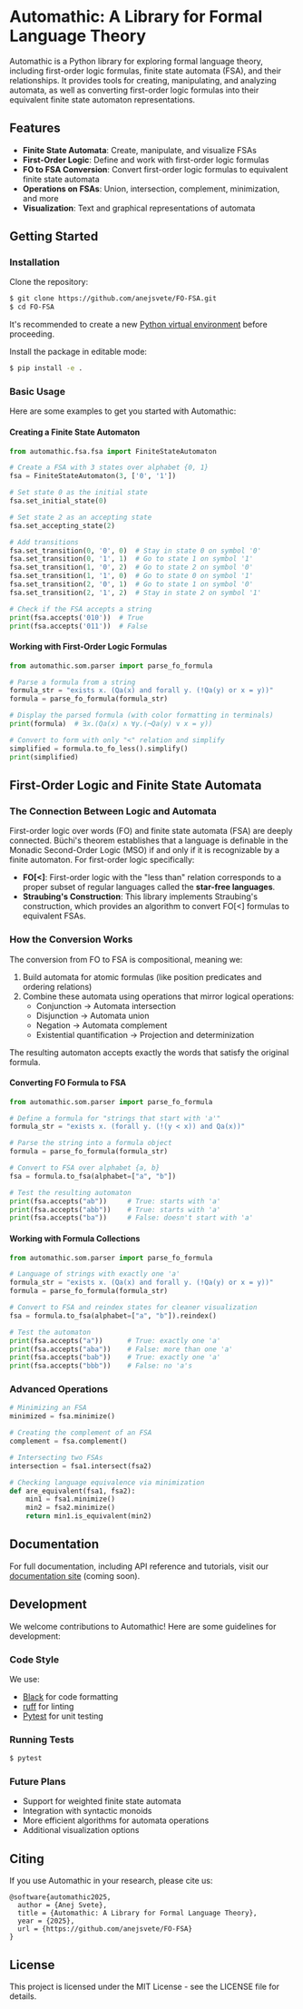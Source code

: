 # Automathic: A Library for Formal Language Theory

Automathic is a Python library for exploring formal language theory, including first-order logic formulas, finite state automata (FSA), and their relationships. It provides tools for creating, manipulating, and analyzing automata, as well as converting first-order logic formulas into their equivalent finite state automaton representations.

## Features

- **Finite State Automata**: Create, manipulate, and visualize FSAs
- **First-Order Logic**: Define and work with first-order logic formulas
- **FO to FSA Conversion**: Convert first-order logic formulas to equivalent finite state automata
- **Operations on FSAs**: Union, intersection, complement, minimization, and more
- **Visualization**: Text and graphical representations of automata

## Getting Started

### Installation

Clone the repository:

```bash
$ git clone https://github.com/anejsvete/FO-FSA.git
$ cd FO-FSA
```

It's recommended to create a new [Python virtual environment](https://docs.python.org/3/tutorial/venv.html) before proceeding.

Install the package in editable mode:

```bash
$ pip install -e .
```

### Basic Usage

Here are some examples to get you started with Automathic:

#### Creating a Finite State Automaton

```python
from automathic.fsa.fsa import FiniteStateAutomaton

# Create a FSA with 3 states over alphabet {0, 1}
fsa = FiniteStateAutomaton(3, ['0', '1'])

# Set state 0 as the initial state
fsa.set_initial_state(0)

# Set state 2 as an accepting state
fsa.set_accepting_state(2)

# Add transitions
fsa.set_transition(0, '0', 0)  # Stay in state 0 on symbol '0'
fsa.set_transition(0, '1', 1)  # Go to state 1 on symbol '1'
fsa.set_transition(1, '0', 2)  # Go to state 2 on symbol '0'
fsa.set_transition(1, '1', 0)  # Go to state 0 on symbol '1'
fsa.set_transition(2, '0', 1)  # Go to state 1 on symbol '0'
fsa.set_transition(2, '1', 2)  # Stay in state 2 on symbol '1'

# Check if the FSA accepts a string
print(fsa.accepts('010'))  # True
print(fsa.accepts('011'))  # False
```

#### Working with First-Order Logic Formulas

```python
from automathic.som.parser import parse_fo_formula

# Parse a formula from a string
formula_str = "exists x. (Qa(x) and forall y. (!Qa(y) or x = y))"
formula = parse_fo_formula(formula_str)

# Display the parsed formula (with color formatting in terminals)
print(formula)  # ∃x.(Qa(x) ∧ ∀y.(¬Qa(y) ∨ x = y))

# Convert to form with only "<" relation and simplify
simplified = formula.to_fo_less().simplify()
print(simplified)
```

## First-Order Logic and Finite State Automata

### The Connection Between Logic and Automata

First-order logic over words (FO) and finite state automata (FSA) are deeply connected. Büchi's theorem establishes that a language is definable in the Monadic Second-Order Logic (MSO) if and only if it is recognizable by a finite automaton. For first-order logic specifically:

- **FO[<]**: First-order logic with the "less than" relation corresponds to a proper subset of regular languages called the **star-free languages**.
- **Straubing's Construction**: This library implements Straubing's construction, which provides an algorithm to convert FO[<] formulas to equivalent FSAs.

### How the Conversion Works

The conversion from FO to FSA is compositional, meaning we:

1. Build automata for atomic formulas (like position predicates and ordering relations)
2. Combine these automata using operations that mirror logical operations:
   - Conjunction → Automata intersection
   - Disjunction → Automata union
   - Negation → Automata complement
   - Existential quantification → Projection and determinization

The resulting automaton accepts exactly the words that satisfy the original formula.

#### Converting FO Formula to FSA

```python
from automathic.som.parser import parse_fo_formula

# Define a formula for "strings that start with 'a'"
formula_str = "exists x. (forall y. (!(y < x)) and Qa(x))"

# Parse the string into a formula object
formula = parse_fo_formula(formula_str)

# Convert to FSA over alphabet {a, b}
fsa = formula.to_fsa(alphabet=["a", "b"])

# Test the resulting automaton
print(fsa.accepts("ab"))     # True: starts with 'a'
print(fsa.accepts("abb"))    # True: starts with 'a'
print(fsa.accepts("ba"))     # False: doesn't start with 'a'
```

#### Working with Formula Collections

```python
from automathic.som.parser import parse_fo_formula

# Language of strings with exactly one 'a'
formula_str = "exists x. (Qa(x) and forall y. (!Qa(y) or x = y))"
formula = parse_fo_formula(formula_str)

# Convert to FSA and reindex states for cleaner visualization
fsa = formula.to_fsa(alphabet=["a", "b"]).reindex()

# Test the automaton
print(fsa.accepts("a"))      # True: exactly one 'a'
print(fsa.accepts("aba"))    # False: more than one 'a'
print(fsa.accepts("bab"))    # True: exactly one 'a'
print(fsa.accepts("bbb"))    # False: no 'a's
```

### Advanced Operations

```python
# Minimizing an FSA
minimized = fsa.minimize()

# Creating the complement of an FSA
complement = fsa.complement()

# Intersecting two FSAs
intersection = fsa1.intersect(fsa2)

# Checking language equivalence via minimization
def are_equivalent(fsa1, fsa2):
    min1 = fsa1.minimize()
    min2 = fsa2.minimize()
    return min1.is_equivalent(min2)
```

## Documentation

For full documentation, including API reference and tutorials, visit our [documentation site](https://anejsvete.github.io/FO-FSA/) (coming soon).

## Development

We welcome contributions to Automathic! Here are some guidelines for development:

### Code Style

We use:
- [Black](https://github.com/psf/black) for code formatting
- [ruff](https://docs.astral.sh/ruff/) for linting
- [Pytest](https://docs.pytest.org) for unit testing

### Running Tests

```bash
$ pytest
```

### Future Plans

- Support for weighted finite state automata
- Integration with syntactic monoids
- More efficient algorithms for automata operations
- Additional visualization options

## Citing

If you use Automathic in your research, please cite us:

```
@software{automathic2025,
  author = {Anej Svete},
  title = {Automathic: A Library for Formal Language Theory},
  year = {2025},
  url = {https://github.com/anejsvete/FO-FSA}
}
```

## License

This project is licensed under the MIT License - see the LICENSE file for details.